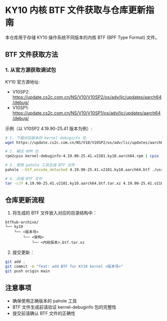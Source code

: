 # KY10 内核 BTF 文件获取与仓库更新指南

本仓库用于存储 KY10 操作系统不同版本的内核 BTF (BPF Type Format) 文件。

## BTF 文件获取方法

### 1. 从官方源获取调试包

KY10 官方源地址:
- V10SP2: https://update.cs2c.com.cn/NS/V10/V10SP2/os/adv/lic/updates/aarch64/debug/
- V10SP1: https://update.cs2c.com.cn/NS/V10/V10SP1/os/adv/lic/updates/aarch64/debug/

示例（以 V10SP2 4.19.90-25.41 版本为例）:

```bash
# 1. 下载对应版本的 kernel-debuginfo 包
wget https://update.cs2c.com.cn/NS/V10/V10SP2/os/adv/lic/updates/aarch64/debug/kernel-debuginfo-4.19.90-25.41.v2101.ky10.aarch64.rpm

# 2. 解压 RPM 包
rpm2cpio kernel-debuginfo-4.19.90-25.41.v2101.ky10.aarch64.rpm | cpio -idmv

# 3. 使用 pahole 工具生成 BTF 文件
pahole --btf_encode_detached 4.19.90-25.41.v2101.ky10.aarch64.btf ./usr/lib/debug/lib/modules/4.19.90-25.41.v2101.ky10.aarch64/vmlinux

# 4. 压缩 BTF 文件
tar -cJf 4.19.90-25.41.v2101.ky10.aarch64.btf.tar.xz 4.19.90-25.41.v2101.ky10.aarch64.btf
```

## 仓库更新流程

1. 将生成的 BTF 文件放入对应的目录结构中：
```
btfhub-archive/
└── ky10
    └── <版本号>
        └── <架构>
            └── <内核版本>.btf.tar.xz
```

2. 提交更新：
```bash
git add .
git commit -m "feat: add BTF for KY10 kernel <版本号>"
git push origin main
```

## 注意事项

- 确保使用正确版本的 pahole 工具
- BTF 文件生成前请验证 kernel-debuginfo 包的完整性
- 提交前请确认 BTF 文件的正确性

